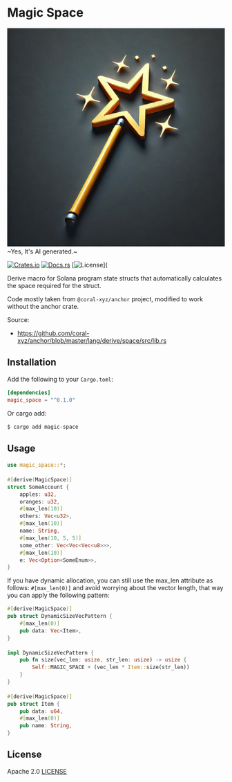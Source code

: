 # Magic Space

![Logo](./images/stars.jpg) ~Yes, It's AI generated.~

[![Crates.io](https://img.shields.io/crates/v/magic-space.svg)](https://crates.io/crates/magic-space)
[![Docs.rs](https://docs.rs/magic-space/badge.svg)](https://docs.rs/magic-space)
[![License](https://img.shields.io/crates/l/magic-space.svg)](

Derive macro for Solana program state structs that automatically calculates the space required for the struct.

Code mostly taken from `@coral-xyz/anchor` project, modified to work without the anchor crate.

Source:

- https://github.com/coral-xyz/anchor/blob/master/lang/derive/space/src/lib.rs

## Installation

Add the following to your `Cargo.toml`:

```toml
[dependencies]
magic_space = "^0.1.0"
```

Or cargo add:

```sh
$ cargo add magic-space
```

## Usage

```rust
use magic_space::*;

#[derive(MagicSpace)]
struct SomeAccount {
    apples: u32,
    oranges: u32,
    #[max_len(10)]
    others: Vec<u32>,
    #[max_len(10)]
    name: String,
    #[max_len(10, 5, 5)]
    some_other: Vec<Vec<Vec<u8>>>,
    #[max_len(10)]
    e: Vec<Option<SomeEnum>>,
}
```

If you have dynamic allocation, you can still use the max_len attribute as follows: `#[max_len(0)]` and avoid worrying about the vector length, that way you can apply the following pattern:

```rust
#[derive(MagicSpace)]
pub struct DynamicSizeVecPattern {
    #[max_len(0)]
    pub data: Vec<Item>,
}

impl DynamicSizeVecPattern {
    pub fn size(vec_len: usize, str_len: usize) -> usize {
        Self::MAGIC_SPACE + (vec_len * Item::size(str_len))
    }
}

#[derive(MagicSpace)]
pub struct Item {
    pub data: u64,
    #[max_len(0)]
    pub name: String,
}
```

## License

Apache 2.0 [LICENSE](LICENSE)
